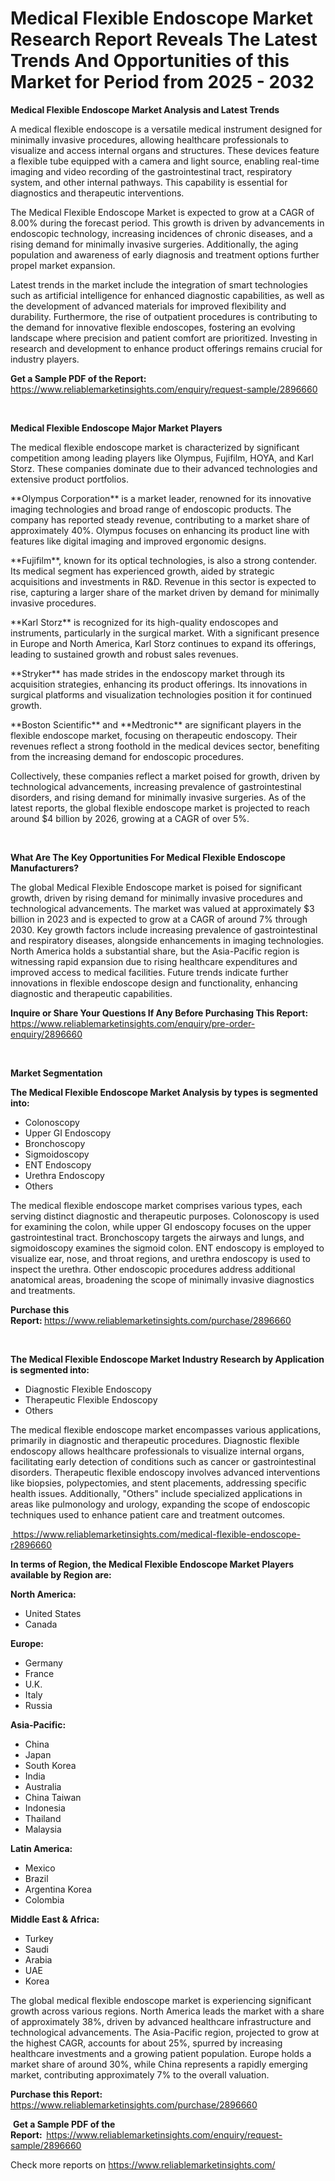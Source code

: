 <p><h1>Medical Flexible Endoscope Market Research Report Reveals The Latest Trends And Opportunities of this Market for Period from 2025 - 2032</h1></p><p><strong>Medical Flexible Endoscope Market Analysis and Latest Trends</strong></p>
<p><p>A medical flexible endoscope is a versatile medical instrument designed for minimally invasive procedures, allowing healthcare professionals to visualize and access internal organs and structures. These devices feature a flexible tube equipped with a camera and light source, enabling real-time imaging and video recording of the gastrointestinal tract, respiratory system, and other internal pathways. This capability is essential for diagnostics and therapeutic interventions.</p><p>The Medical Flexible Endoscope Market is expected to grow at a CAGR of 8.00% during the forecast period. This growth is driven by advancements in endoscopic technology, increasing incidences of chronic diseases, and a rising demand for minimally invasive surgeries. Additionally, the aging population and awareness of early diagnosis and treatment options further propel market expansion. </p><p>Latest trends in the market include the integration of smart technologies such as artificial intelligence for enhanced diagnostic capabilities, as well as the development of advanced materials for improved flexibility and durability. Furthermore, the rise of outpatient procedures is contributing to the demand for innovative flexible endoscopes, fostering an evolving landscape where precision and patient comfort are prioritized. Investing in research and development to enhance product offerings remains crucial for industry players.</p></p>
<p><strong>Get a Sample PDF of the Report:&nbsp;</strong> <a href="https://www.reliablemarketinsights.com/enquiry/request-sample/2896660?utm_campaign=2891&utm_medium=2&utm_source=Github&utm_content=ia&utm_term=15032025&utm_id=medical-flexible-endoscope">https://www.reliablemarketinsights.com/enquiry/request-sample/2896660</a></p>
<p>&nbsp;</p>
<p><strong>Medical Flexible Endoscope Major Market Players</strong></p>
<p><p>The medical flexible endoscope market is characterized by significant competition among leading players like Olympus, Fujifilm, HOYA, and Karl Storz. These companies dominate due to their advanced technologies and extensive product portfolios.</p><p>**Olympus Corporation** is a market leader, renowned for its innovative imaging technologies and broad range of endoscopic products. The company has reported steady revenue, contributing to a market share of approximately 40%. Olympus focuses on enhancing its product line with features like digital imaging and improved ergonomic designs.</p><p>**Fujifilm**, known for its optical technologies, is also a strong contender. Its medical segment has experienced growth, aided by strategic acquisitions and investments in R&D. Revenue in this sector is expected to rise, capturing a larger share of the market driven by demand for minimally invasive procedures.</p><p>**Karl Storz** is recognized for its high-quality endoscopes and instruments, particularly in the surgical market. With a significant presence in Europe and North America, Karl Storz continues to expand its offerings, leading to sustained growth and robust sales revenues.</p><p>**Stryker** has made strides in the endoscopy market through its acquisition strategies, enhancing its product offerings. Its innovations in surgical platforms and visualization technologies position it for continued growth.</p><p>**Boston Scientific** and **Medtronic** are significant players in the flexible endoscope market, focusing on therapeutic endoscopy. Their revenues reflect a strong foothold in the medical devices sector, benefiting from the increasing demand for endoscopic procedures.</p><p>Collectively, these companies reflect a market poised for growth, driven by technological advancements, increasing prevalence of gastrointestinal disorders, and rising demand for minimally invasive surgeries. As of the latest reports, the global flexible endoscope market is projected to reach around $4 billion by 2026, growing at a CAGR of over 5%.</p></p>
<p>&nbsp;</p>
<p><strong>What Are The Key Opportunities For Medical Flexible Endoscope Manufacturers?</strong></p>
<p><p>The global Medical Flexible Endoscope market is poised for significant growth, driven by rising demand for minimally invasive procedures and technological advancements. The market was valued at approximately $3 billion in 2023 and is expected to grow at a CAGR of around 7% through 2030. Key growth factors include increasing prevalence of gastrointestinal and respiratory diseases, alongside enhancements in imaging technologies. North America holds a substantial share, but the Asia-Pacific region is witnessing rapid expansion due to rising healthcare expenditures and improved access to medical facilities. Future trends indicate further innovations in flexible endoscope design and functionality, enhancing diagnostic and therapeutic capabilities.</p></p>
<p><strong>Inquire or Share Your Questions If Any Before Purchasing This Report:</strong> <a href="https://www.reliablemarketinsights.com/enquiry/pre-order-enquiry/2896660?utm_campaign=2891&utm_medium=2&utm_source=Github&utm_content=ia&utm_term=15032025&utm_id=medical-flexible-endoscope">https://www.reliablemarketinsights.com/enquiry/pre-order-enquiry/2896660</a></p>
<p>&nbsp;</p>
<p><strong>Market Segmentation</strong></p>
<p><strong>The Medical Flexible Endoscope Market Analysis by types is segmented into:</strong></p>
<p><ul><li>Colonoscopy</li><li>Upper GI Endoscopy</li><li>Bronchoscopy</li><li>Sigmoidoscopy</li><li>ENT Endoscopy</li><li>Urethra Endoscopy</li><li>Others</li></ul></p>
<p><p>The medical flexible endoscope market comprises various types, each serving distinct diagnostic and therapeutic purposes. Colonoscopy is used for examining the colon, while upper GI endoscopy focuses on the upper gastrointestinal tract. Bronchoscopy targets the airways and lungs, and sigmoidoscopy examines the sigmoid colon. ENT endoscopy is employed to visualize ear, nose, and throat regions, and urethra endoscopy is used to inspect the urethra. Other endoscopic procedures address additional anatomical areas, broadening the scope of minimally invasive diagnostics and treatments.</p></p>
<p><strong>Purchase this Report:&nbsp;</strong><a href="https://www.reliablemarketinsights.com/purchase/2896660?utm_campaign=2891&utm_medium=2&utm_source=Github&utm_content=ia&utm_term=15032025&utm_id=medical-flexible-endoscope">https://www.reliablemarketinsights.com/purchase/2896660</a></p>
<p>&nbsp;</p>
<p><strong>The Medical Flexible Endoscope Market Industry Research by Application is segmented into:</strong></p>
<p><ul><li>Diagnostic Flexible Endoscopy</li><li>Therapeutic Flexible Endoscopy</li><li>Others</li></ul></p>
<p><p>The medical flexible endoscope market encompasses various applications, primarily in diagnostic and therapeutic procedures. Diagnostic flexible endoscopy allows healthcare professionals to visualize internal organs, facilitating early detection of conditions such as cancer or gastrointestinal disorders. Therapeutic flexible endoscopy involves advanced interventions like biopsies, polypectomies, and stent placements, addressing specific health issues. Additionally, "Others" include specialized applications in areas like pulmonology and urology, expanding the scope of endoscopic techniques used to enhance patient care and treatment outcomes.</p></p>
<p><a href="https://www.reliablemarketinsights.com/medical-flexible-endoscope-r2896660?utm_campaign=2891&utm_medium=2&utm_source=Github&utm_content=ia&utm_term=15032025&utm_id=medical-flexible-endoscope">&nbsp;https://www.reliablemarketinsights.com/medical-flexible-endoscope-r2896660</a></p>
<p><strong>In terms of Region, the Medical Flexible Endoscope Market Players available by Region are:</strong></p>
<p>
    <p> <strong> North America: </strong>
        <ul>
            <li>United States</li>
            <li>Canada</li>
        </ul>
        </p> 
    <p> <strong> Europe: </strong>
        <ul>
            <li>Germany</li>
            <li>France</li>
            <li>U.K.</li>
            <li>Italy</li>
            <li>Russia</li>
        </ul>
        </p> 
    <p> <strong> Asia-Pacific: </strong>
        <ul>
            <li>China</li>
            <li>Japan</li>
            <li>South Korea</li>
            <li>India</li>
            <li>Australia</li>
            <li>China Taiwan</li>
            <li>Indonesia</li>
            <li>Thailand</li>
            <li>Malaysia</li>
        </ul>
        </p> 
    <p> <strong> Latin America: </strong>
        <ul>
            <li>Mexico</li>
            <li>Brazil</li>
            <li>Argentina Korea</li>
            <li>Colombia</li>
        </ul>
        </p> 
    <p> <strong> Middle East & Africa: </strong>
        <ul>
            <li>Turkey</li>
            <li>Saudi</li>
            <li>Arabia</li>
            <li>UAE</li>
            <li>Korea</li>
        </ul>
    </p>
    </p>
<p><p>The global medical flexible endoscope market is experiencing significant growth across various regions. North America leads the market with a share of approximately 38%, driven by advanced healthcare infrastructure and technological advancements. The Asia-Pacific region, projected to grow at the highest CAGR, accounts for about 25%, spurred by increasing healthcare investments and a growing patient population. Europe holds a market share of around 30%, while China represents a rapidly emerging market, contributing approximately 7% to the overall valuation.</p></p>
<p><strong>Purchase this Report: </strong><a href="https://www.reliablemarketinsights.com/purchase/2896660?utm_campaign=2891&utm_medium=2&utm_source=Github&utm_content=ia&utm_term=15032025&utm_id=medical-flexible-endoscope">https://www.reliablemarketinsights.com/purchase/2896660</a></p>
<p>&nbsp;<strong>Get a Sample PDF of the Report:&nbsp;&nbsp;</strong><a href="https://www.reliablemarketinsights.com/enquiry/request-sample/2896660?utm_campaign=2891&utm_medium=2&utm_source=Github&utm_content=ia&utm_term=15032025&utm_id=medical-flexible-endoscope">https://www.reliablemarketinsights.com/enquiry/request-sample/2896660</a></p>
<p><strong></strong></p>
<p>Check more reports on <a href="https://www.reliablemarketinsights.com/?utm_campaign=2891&utm_medium=2&utm_source=Github&utm_content=ia&utm_term=15032025&utm_id=medical-flexible-endoscope">https://www.reliablemarketinsights.com/</a></p>
